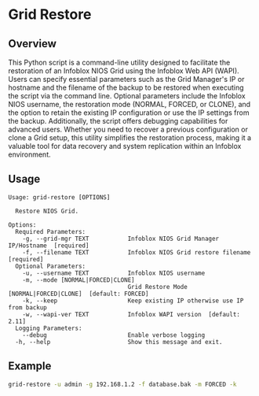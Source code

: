 # Grid Restore

## Overview

This Python script is a command-line utility designed to facilitate the restoration of an Infoblox NIOS Grid using the
Infoblox Web API (WAPI). Users can specify essential parameters such as the Grid Manager's IP or hostname and the
filename of the backup to be restored when executing the script via the command line. Optional parameters include the
Infoblox NIOS username, the restoration mode (NORMAL, FORCED, or CLONE), and the option to retain the existing IP
configuration or use the IP settings from the backup. Additionally, the script offers debugging capabilities for
advanced users. Whether you need to recover a previous configuration or clone a Grid setup, this utility simplifies the
restoration process, making it a valuable tool for data recovery and system replication within an Infoblox environment.

## Usage

```
Usage: grid-restore [OPTIONS]

  Restore NIOS Grid.

Options:
  Required Parameters: 
    -g, --grid-mgr TEXT           Infoblox NIOS Grid Manager IP/Hostname  [required]
    -f, --filename TEXT           Infoblox NIOS Grid restore filename  [required]
  Optional Parameters: 
    -u, --username TEXT           Infoblox NIOS username
    -m, --mode [NORMAL|FORCED|CLONE]
                                  Grid Restore Mode [NORMAL|FORCED|CLONE]  [default: FORCED]
    -k, --keep                    Keep existing IP otherwise use IP from backup
    -w, --wapi-ver TEXT           Infoblox WAPI version  [default: 2.11]
  Logging Parameters: 
    --debug                       Enable verbose logging
  -h, --help                      Show this message and exit.

```

## Example

```sh
grid-restore -u admin -g 192.168.1.2 -f database.bak -m FORCED -k
```

